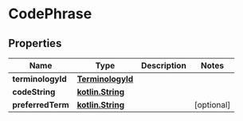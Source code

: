 # CodePhrase

## Properties
Name | Type | Description | Notes
------------ | ------------- | ------------- | -------------
**terminologyId** | [**TerminologyId**](TerminologyId.md) |  | 
**codeString** | [**kotlin.String**](.md) |  | 
**preferredTerm** | [**kotlin.String**](.md) |  |  [optional]
